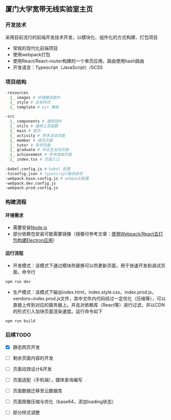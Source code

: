 ## 厦门大学宽带无线实验室主页

### 开发技术

采用目前流行的前端开发技术开发，以模块化、组件化的方式构建、打包项目

+ 常规的现代化前端项目
+ 使用webpack打包
+ 使用React/React-router构建的一个单页应用，路由使用hash路由
+ 开发语言：Typescript（JavaScript）/SCSS

### 项目结构

```bash
-resources
  |_ images # 存储静态图片
  |_ style # 全局样式
  |_ template # ejs 模版
  
-src
  |_ components # 通用组件
  |_ utils # 通用工具函数
  |_ main # 首页
  |_ activity # 学术活动页面
  |_ member # 成员页面
  |_ tutor # 导师页面
  |_ graduate # 毕业生去向页面
  |_ achievement # 学术成就页面
  |_ index.tsx # 页面入口
  
-babel.config.js # babel 配置
-tsconfig.json # typescript编译选项
-webpack.base.config.js # webpack配置
-webpack.dev.config.js
-webpack.prod.config.js 
```

### 构建流程

#### 环境需求

+ 需要安装[Node.js](https://nodejs.org/en/)
+ 部分依赖包安装可能需要镜像（镜像可参考文章：[使用Webpack/React去打包构建Electron应用](https://juejin.im/post/6845166890550050829)）

#### 运行流程

+ 开发模式：该模式下通过模块热替换可以热更新页面，用于快速开发和调试页面，命令行

```bash
npm run dev
```



+ 生产模式：该模式下输出index.html，index.style.css，index.prod.js，vendors~index.prod.js文件，其中文件内代码经过一定优化（压缩等），可以直接上传到对应的服务器上。并且对依赖库（React等）进行过滤，并以CDN的形式引入加快页面渲染速度。运行命令如下

```bash
npm run build
```



### 后续TODO

- [x] 静态网页开发
- [ ] 剩余页面内容的开发
- [ ] 页面动效设计&开发
- [ ] 页面适配（手机端），媒体查询编写
- [ ] 页面数据迁移至云数据库
- [ ] 页面图像压缩与优化（base64，添加loading状态）
- [ ] 部分样式调整










